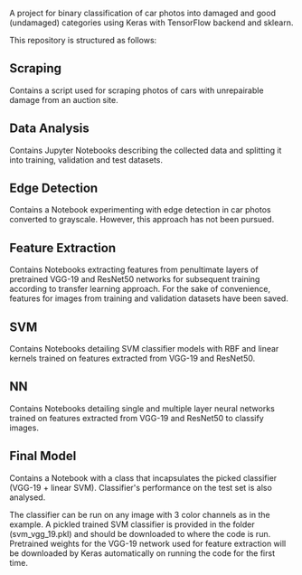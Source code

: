 A project for binary classification of car photos into damaged and good (undamaged) categories using Keras with TensorFlow backend and sklearn.

This repository is structured as follows:

Scraping
--------

Contains a script used for scraping photos of cars with unrepairable damage from an auction site.

Data Analysis
-------------

Contains Jupyter Notebooks describing the collected data and splitting it into training, validation and test datasets.

Edge Detection
--------------

Contains a Notebook experimenting with edge detection in car photos converted to grayscale. However, this approach has not been pursued.

Feature Extraction
------------------

Contains Notebooks extracting features from penultimate layers of pretrained VGG-19 and ResNet50 networks for subsequent training according to transfer learning approach. For the sake of convenience, features for images from training and validation datasets have been saved.

SVM
---

Contains Notebooks detailing SVM classifier models with RBF and linear kernels trained on features extracted from VGG-19 and ResNet50.

NN
--

Contains Notebooks detailing single and multiple layer neural networks trained on features extracted from VGG-19 and ResNet50 to classify images.

Final Model
-----------

Contains a Notebook with a class that incapsulates the picked classifier (VGG-19 + linear SVM). Classifier's performance on the test set is also analysed. 

The classifier can be run on any image with 3 color channels as in the example. A pickled trained SVM classifier is provided in the folder (svm_vgg_19.pkl) and should be downloaded to where the code is run. Pretrained weights for the VGG-19 network used for feature extraction will be downloaded by Keras automatically on running the code for the first time.

